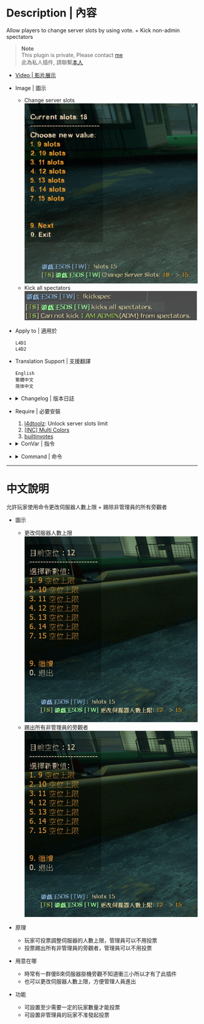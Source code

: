 # Description | 內容
Allow players to change server slots by using vote. + Kick non-admin spectators

> __Note__ <br/>
This plugin is private, Please contact [me](https://github.com/fbef0102/Game-Private_Plugin#私人插件列表-private-plugins-list)<br/>
此為私人插件, 請聯繫[本人](https://github.com/fbef0102/Game-Private_Plugin#私人插件列表-private-plugins-list)

* [Video | 影片展示](https://youtu.be/HyKyNw80x7Y)

* Image | 圖示
	* Change server slots
	<br/>![l4d_slot_vote_1](image/l4d_slot_vote_1.jpg)
	* Kick all spectators
	<br/>![l4d_slot_vote_2](image/l4d_slot_vote_2.jpg)

* Apply to | 適用於
	```
	L4D1
	L4D2
	```

* Translation Support | 支援翻譯
	```
	English
	繁體中文
	简体中文
	```

* <details><summary>Changelog | 版本日誌</summary>

	* v2.4 (2023-2-2)
		* Request by GGTrash
		* Use the L4D2 built-in vote screens for l4d2
		* Require "builtinvotes" extension (l4d2 only)

	* v2.3
		* Initial Release
</details>

* Require | 必要安裝
	1. [l4dtoolz](https://github.com/fbef0102/Game-Private_Plugin/tree/main/Tutorial_%E6%95%99%E5%AD%B8%E5%8D%80/English/Server/Install_Other_File#l4dtoolz): Unlock server slots limit
	2. [[INC] Multi Colors](https://github.com/fbef0102/L4D1_2-Plugins/releases/tag/Multi-Colors)
	3. [builtinvotes](https://github.com/L4D-Community/builtinvotes/actions)

* <details><summary>ConVar | 指令</summary>

	* cfg/sourcemod/l4d_slot_vote.cfg
		```php
		// Players with these flags can change slot or kick spectators directly without vote
		l4d_slot_vote_admin_flag "z"

		// Delay to start another a teamlock vote after vote ends.
		l4d_slot_vote_delay "5"

		// If 1, Enabled this plugin.
		l4d_slot_vote_enabled "1"

		// Players with these flags have immune to be kicked in spectator team.
		l4d_slot_vote_immue_kick_flag "z"

		// If 1, players can type comamnd to votekick all spectators.
		l4d_slot_vote_kick_spec "1"

		// Maximum allowed number of server slots (this value must be equal or greater than l4d_slot_vote_min).
		l4d_slot_vote_max "28"

		// Minimum allowed number of server slots (this value must be equal or lesser than l4d_slot_vote_max).
		l4d_slot_vote_min "9"

		// (L4D1) Pass vote percentage.
		l4d_slot_vote_pass_percentage "0.60"

		// Minimum # of players in game to start the vote
		l4d_slot_vote_player_limit "3"

		// If 1, non-admin can not call vote to change slots or kick spectators
		l4d_slot_vote_player_vote_block "1"
		```
</details>

* <details><summary>Command | 命令</summary>

	* **Vote to change Server Slots, Admin can change without vote (Require:Admin_Generic)**
		```php
		sm_slots <number>
		sm_maxslots <number>
		```

	* **Vote to kick all non-admin spectators, Admin can kick without vote (Require:Admin_Generic)**
		```php
		sm_nospec
		sm_nospecs
		sm_kickspec
		sm_kickspecs
		```

	* **Lock server slots Server, so nobody can change server slots (Server Console Only)**
		```php
		sm_lock_slots
		```

	* **Unlock server slots Server, so anyone can change server slots (Server Console Only)**
		```php
		sm_unlock_slots
		```

</details>

- - - -
# 中文說明
允許玩家使用命令更改伺服器人數上限 + 踢除非管理員的所有旁觀者

* 圖示
	* 更改伺服器人數上限
	<br/>![l4d_slot_vote_1](image/l4d_slot_vote_3.jpg)
	* 踢出所有非管理員的旁觀者
	<br/>![l4d_slot_vote_1](image/l4d_slot_vote_3.jpg)

* 原理
	* 玩家可投票調整伺服器的人數上限，管理員可以不用投票
	* 投票踢出所有非管理員的旁觀者，管理員可以不用投票

* 用意在哪
	* 時常有一群傻B來伺服器掛機旁觀不知道衝三小所以才有了此插件
	* 也可以更改伺服器人數上限，方便管理人員進出

* 功能
	* 可設置至少需要一定的玩家數量才能投票
	* 可設置非管理員的玩家不准發起投票